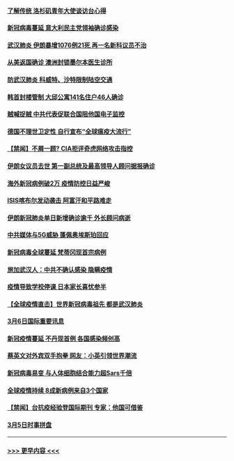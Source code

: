 #### [了解传统 洛杉矶青年大使谈访台心得](../pages/prog202/a102794378.md?t=03080403) 
#### [新冠病毒蔓延 意大利民主党领袖确诊感染](../pages/prog202/a102794368.md?t=03080403) 
#### [武汉肺炎 伊朗暴增1076例21死 再一名新科议员不治](../pages/prog202/a102794260.md?t=03080403) 
#### [从美返国确诊 澳洲封锁墨尔本医生诊所](../pages/prog202/a102794086.md?t=03080403) 
#### [防武汉肺炎 科威特、沙特限制陆空交通](../pages/prog202/a102793875.md?t=03080403) 
#### [韩首封楼管制 大邱公寓141名住户46人确诊](../pages/prog202/a102793841.md?t=03080403) 
#### [贼喊捉贼  中共代表促联合国阻他国电子监控](../pages/prog202/a102793638.md?t=03080403) 
#### [德国不理世卫定性 自行宣布“全球瘟疫大流行”](../pages/prog202/a102793673.md?t=03080403) 
#### [【禁闻】不屑一顾? CIA拒评奇虎网络攻击指控](../pages/prog202/a102793736.md?t=03080403) 
#### [伊朗女议员去世 第一副总统及最高领导人顾问据报确诊](../pages/prog202/a102793591.md?t=03080403) 
#### [海外新冠病例破2万 疫情防控日益严峻](../pages/prog202/a102793661.md?t=03080403) 
#### [ISIS喀布尔发动袭击 阿富汗和平路难走](../pages/prog202/a102793659.md?t=03080403) 
#### [伊朗新冠肺炎单日新增确诊逾千 外长顾问病逝](../pages/prog202/a102793574.md?t=03080403) 
#### [中共媒体与5G威胁 蓬佩奥埃斯珀回应](../pages/prog202/a102793514.md?t=03080403) 
#### [新冠病毒全球蔓延 梵蒂冈现首宗病例](../pages/prog202/a102793500.md?t=03080403) 
#### [旅加武汉人：中共不确认感染 隐瞒疫情](../pages/prog202/a102793446.md?t=03080403) 
#### [疫情导致学校停课 日本家长喜忧参半](../pages/prog202/a102793448.md?t=03080403) 
#### [【全球疫情直击】世界新冠病毒祖先 都是武汉肺炎](../pages/prog202/a102793272.md?t=03080403) 
#### [3月6日国际重要讯息](../pages/prog202/a102793252.md?t=03080403) 
#### [新冠疫情蔓延 不丹现首例 各国感染频创高](../pages/prog202/a102793120.md?t=03080403) 
#### [蔡英文对外宾双手抱拳 网友：小英引领世界潮流](../pages/prog202/a102793003.md?t=03080403) 
#### [新冠病毒易变 与人体细胞结合能力超Sars千倍](../pages/prog202/a102792974.md?t=03080403) 
#### [全球疫情持续 8成新病例来自3个国家](../pages/prog202/a102792857.md?t=03080403) 
#### [【禁闻】台抗疫经验登国际期刊 专家：他国可借鉴](../pages/prog202/a102792813.md?t=03080403) 
#### [3月5日时事拼盘](../pages/prog202/a102792802.md?t=03080403) 

----
#### [ >>> 更早内容 <<< ](../indexes/prog202-earlier.md)
